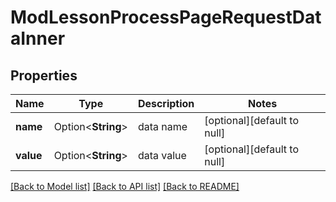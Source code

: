 # ModLessonProcessPageRequestDataInner

## Properties

Name | Type | Description | Notes
------------ | ------------- | ------------- | -------------
**name** | Option<**String**> | data name | [optional][default to null]
**value** | Option<**String**> | data value | [optional][default to null]

[[Back to Model list]](../README.md#documentation-for-models) [[Back to API list]](../README.md#documentation-for-api-endpoints) [[Back to README]](../README.md)


